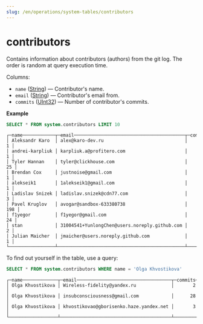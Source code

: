 ```yaml
---
slug: /en/operations/system-tables/contributors
---
```

# contributors

Contains information about contributors (authors) from the git log. The order is random at query execution time.

Columns:

- `name` ([String](../../sql-reference/data-types/string.md)) — Contributor's name.
- `email` ([String](../../sql-reference/data-types/string.md)) — Contributor's email from.
- `commits` ([UInt32](../../sql-reference/data-types/int-uint.md#uint-ranges)) — Number of contributor's commits.

**Example**

``` sql
SELECT * FROM system.contributors LIMIT 10
```

``` text
┌─name────────────┬─email─────────────────────────────────────────┬─commits─┐
│ Aleksandr Karo  │ alex@karo-dev.ru                              │       1 │
│ andrei-karpliuk │ karpliuk.a@profitero.com                      │       1 │
│ Tyler Hannan    │ tyler@clickhouse.com                          │      25 │
│ Brendan Cox     │ justnoise@gmail.com                           │       1 │
│ alekseik1       │ 1alekseik1@gmail.com                          │       1 │
│ Ladislav Snizek │ ladislav.snizek@cdn77.com                     │       3 │
│ Pavel Kruglov   │ avogar@sandbox-633380738                      │     198 │
│ f1yegor         │ f1yegor@gmail.com                             │      24 │
│ stan            │ 31004541+YunlongChen@users.noreply.github.com │       2 │
│ Julian Maicher  │ jmaicher@users.noreply.github.com             │       1 │
└─────────────────┴───────────────────────────────────────────────┴─────────┘
```

To find out yourself in the table, use a query:

``` sql
SELECT * FROM system.contributors WHERE name = 'Olga Khvostikova'
```

``` text
┌─name─────────────┬─email───────────────────────────────────┬─commits─┐
│ Olga Khvostikova │ Wireless-fidelity@yandex.ru             │       2 │
│ Olga Khvostikova │ insubconsciousness@gmail.com            │      28 │
│ Olga Khvostikova │ khvostikovao@gborisenko.haze.yandex.net │       3 │
└──────────────────┴─────────────────────────────────────────┴─────────┘
```
